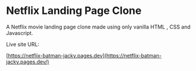 # Netflix Landing Page Clone
A Netflix movie landing page clone made using only vanilla HTML , CSS and Javascript.

Live site URL:

[https://netflix-batman-jacky.pages.dev](https://netflix-batman-jacky.pages.dev/)



